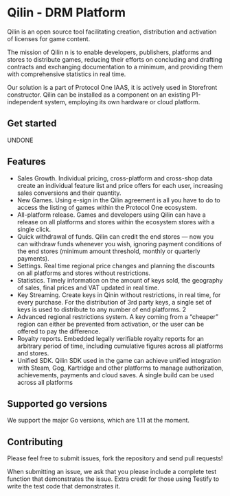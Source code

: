 # Qilin - DRM Platform

Qilin is an open source tool facilitating creation, distribution and activation of licenses for game content. 

The mission of Qilin n is to enable developers, publishers, platforms and stores to distribute games,
reducing their efforts on concluding and drafting contracts and exchanging documentation to a
minimum, and providing them with comprehensive statistics in real time.

Our solution is a part of Protocol One IAAS, it is actively used in Storefront constructor. Qilin
can be installed as a component on an existing P1-independent system, employing its own
hardware or cloud platform.

## Get started

UNDONE

## Features

 * Sales Growth. ​Individual pricing, cross-platform and cross-shop data create an
individual feature list and price offers for each user, increasing sales conversions and
their quantity.
 * New Games. ​Using e-sign in the Qilin agreement is all you have to do to access the
listing of games within the Protocol One ecosystem.
 * All-platform release.​ Games and developers using Qilin can have a release on all
platforms and stores within the ecosystem stores with a single click.
 * Quick withdrawal of funds.​ Qilin can credit the end stores — now you can withdraw
funds whenever you wish, ignoring payment conditions of the end stores (minimum
amount threshold, monthly or quarterly payments).
 * Settings. ​Real time regional price changes and planning the discounts on all
platforms and stores without restrictions.
 * Statistics.​ Timely information on the amount of keys sold, the geography of sales,
final prices and VAT updated in real time.
 * Key Streaming​. Create keys in Qinin without restrictions, in real time, for every
purchase. For the distribution of 3rd party keys, a single set of keys is used to
distribute to any number of end platforms.
2
 * Advanced regional restrictions system.​ A key coming from a “cheaper” region can
either be prevented from activation, or the user can be offered to pay the difference.
 * Royalty reports.​ Embedded legally verifiable royalty reports for an arbitrary period of
time, including cumulative figures across all platforms and stores.
 * Unified SDK.​ Qilin SDK used in the game can achieve unified integration with
Steam, Gog, Kartridge and other platforms to manage authorization, achievements,
payments and cloud saves. A single build can be used across all platforms

## Supported go versions
We support the major Go versions, which are 1.11 at the moment.

## Contributing
Please feel free to submit issues, fork the repository and send pull requests!

When submitting an issue, we ask that you please include a complete test function that demonstrates the issue. Extra credit for those using Testify to write the test code that demonstrates it.